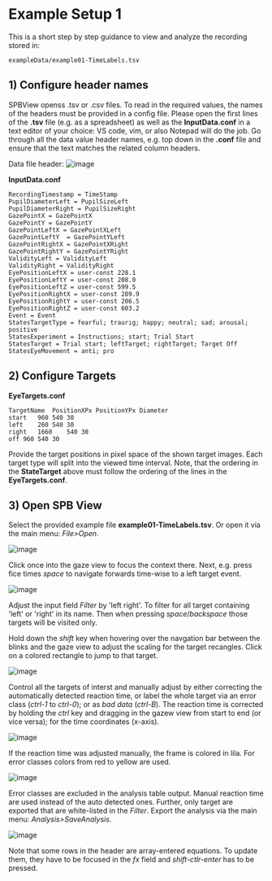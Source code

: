 # Example Setup 1
This is a short step by step guidance to view and analyze the recording stored in:  
```
exampleData/example01-TimeLabels.tsv
```

## 1) Configure header names

SPBView openss .tsv or .csv files. To read in the required values, the names of the headers must be provided in a config file. 
Please open the first lines of the __.tsv__ file (e.g. as a spreadsheet) as well as the __InputData.conf__ in a text editor of your choice: VS code, vim, or also Notepad will do the job.
Go through all the data value header names, e.g. top down in the __.conf__ file and ensure that the text matches the related column headers.

Data file header:
![image](https://github.com/user-attachments/assets/fc33e94a-3954-4b97-bb35-3a124b43d7d1)

__InputData.conf__
```
RecordingTimestamp = TimeStamp
PupilDiameterLeft = PupilSizeLeft
PupilDiameterRight = PupilSizeRight
GazePointX = GazePointX
GazePointY = GazePointY
GazePointLeftX = GazePointXLeft
GazePointLeftY  = GazePointYLeft
GazePointRightX = GazePointXRight
GazePointRightY = GazePointYRight
ValidityLeft = ValidityLeft
ValidityRight = ValidityRight
EyePositionLeftX = user-const 228.1
EyePositionLeftY = user-const 208.0
EyePositionLeftZ = user-const 599.5
EyePositionRightX = user-const 289.9
EyePositionRightY = user-const 206.5
EyePositionRightZ = user-const 603.2
Event = Event
StatesTargetType = fearful; traurig; happy; neutral; sad; arousal; positive
StatesExperiment = Instructions; start; Trial Start
StatesTarget = Trial start; leftTarget; rightTarget; Target Off
StatesEyeMovement = anti; pro
```

## 2) Configure Targets
__EyeTargets.conf__
```
TargetName	PositionXPx	PositionYPx	Diameter
start	960	540	30
left	260	540	30
right	1660	540	30
off	960	540	30
```
Provide the target positions in pixel space of the shown target images. Each target type will split into the viewed time interval. Note, that the ordering in the __StateTarget__ above must follow the ordering of the lines in the __EyeTargets.conf__.

## 3) Open SPB View

Select the provided example file __example01-TimeLabels.tsv__. Or open it via the main menu: _File>Open_.

 ![image](https://github.com/user-attachments/assets/161f597f-84fa-453b-a7bc-7423c459cc40)

 Click once into the gaze view to focus the context there. Next, e.g. press fice times _space_ to navigate forwards time-wise to a left target event.

 ![image](https://github.com/user-attachments/assets/3779e3c2-f2e5-45a6-818a-9204c2a405c6)

 Adjust the input field _Filter_ by 'left right'. To filter for all target containing 'left' or 'right' in its name. Then when pressing _space_/_backspace_ those targets will be visited only.

 Hold down the _shift_ key when hovering over the navgation bar between the blinks and the gaze view to adjust the scaling for the target recangles. Click on a colored rectangle to jump to that target.
 
 ![image](https://github.com/user-attachments/assets/13dbbe16-ada1-41e1-b768-fe5173482ca8)

 Control all the targets of interst and manually adjust by either correcting the automatically detected reaction time, or label the whole target via an error class (_ctrl-1_ to _ctrl-0_); or as _bad data_ (_ctrl-B_). The reaction time is corrected by holding the _ctrl_ key and dragging in the gazew view from start to end (or vice versa); for the time coordinates (x-axis).

![image](https://github.com/user-attachments/assets/138797bf-8bdd-4e97-af86-6a66fd23a417)

If the reaction time was adjusted manually, the frame is colored in lila. For error classes colors from red to yellow are used.

![image](https://github.com/user-attachments/assets/cfa3e14e-68e9-4409-bed5-690e129ea7aa)

Error classes are excluded in the analysis table output. Manual reaction time are used instead of the auto detected ones. Further, only target are exported that are white-listed in the _Filter_.
Export the analysis via the main menu: _Analysis>SaveAnalysis_.

![image](https://github.com/user-attachments/assets/95738e8e-a627-478c-99cb-4fc528b58c31)

Note that some rows in the header are array-entered equations. To update them, they have to be focused in the _fx_ field and _shift-ctlr-enter_ has to be pressed.

